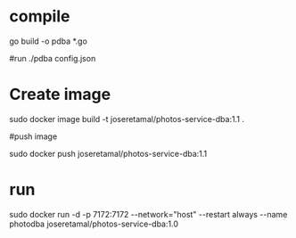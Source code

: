 # compile
go build -o pdba *.go

#run 
./pdba config.json

# Create image
sudo docker image build -t joseretamal/photos-service-dba:1.1 .

#push image

sudo docker push joseretamal/photos-service-dba:1.1


# run

sudo docker run -d -p 7172:7172 --network="host" --restart always --name photodba joseretamal/photos-service-dba:1.0
